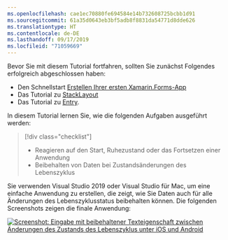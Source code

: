 ```yaml
---
ms.openlocfilehash: cae1ec70880fe694584e14b732608725bcbb1d91
ms.sourcegitcommit: 61a35d0643eb3bf5adb8f8831da54771d8dde626
ms.translationtype: HT
ms.contentlocale: de-DE
ms.lasthandoff: 09/17/2019
ms.locfileid: "71059669"
---
```

Bevor Sie mit diesem Tutorial fortfahren, sollten Sie zunächst Folgendes erfolgreich abgeschlossen haben:

- Den Schnellstart [Erstellen Ihrer ersten Xamarin.Forms-App](~/get-started/first-app/index.md)
- Das Tutorial zu [StackLayout](~/get-started/tutorials/stacklayout/index.yml)
- Das Tutorial zu [Entry](~/get-started/tutorials/entry/index.yml).

In diesem Tutorial lernen Sie, wie die folgenden Aufgaben ausgeführt werden:

> [!div class="checklist"]
>
> - Reagieren auf den Start, Ruhezustand oder das Fortsetzen einer Anwendung
> - Beibehalten von Daten bei Zustandsänderungen des Lebenszyklus

Sie verwenden Visual Studio 2019 oder Visual Studio für Mac, um eine einfache Anwendung zu erstellen, die zeigt, wie Sie Daten auch für alle Änderungen des Lebenszyklusstatus beibehalten können. Die folgenden Screenshots zeigen die finale Anwendung:

[![Screenshot: Eingabe mit beibehaltener Texteigenschaft zwischen Änderungen des Zustands des Lebenszyklus unter iOS und Android](../images/persist-data.png "Eingabe mit beibehaltener Texteigenschaft zwischen Änderungen des Zustands des Lebenszyklus")](../images/persist-data-large.png#lightbox "Eingabe mit beibehaltener Texteigenschaft zwischen Änderungen des Zustands des Lebenszyklus")
